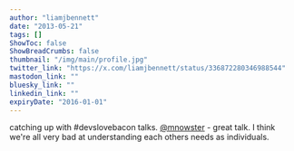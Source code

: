 ```yaml
---
author: "liamjbennett"
date: "2013-05-21"
tags: []
ShowToc: false
ShowBreadCrumbs: false
thumbnail: "/img/main/profile.jpg"
twitter_link: "https://x.com/liamjbennett/status/336872280346988544"
mastodon_link: ""
bluesky_link: ""
linkedin_link: ""
expiryDate: "2016-01-01"
---
```


catching up with #devslovebacon talks. [@mnowster](https://x.com/mnowster) - great talk. I think we're all very bad at understanding each others needs as individuals.

